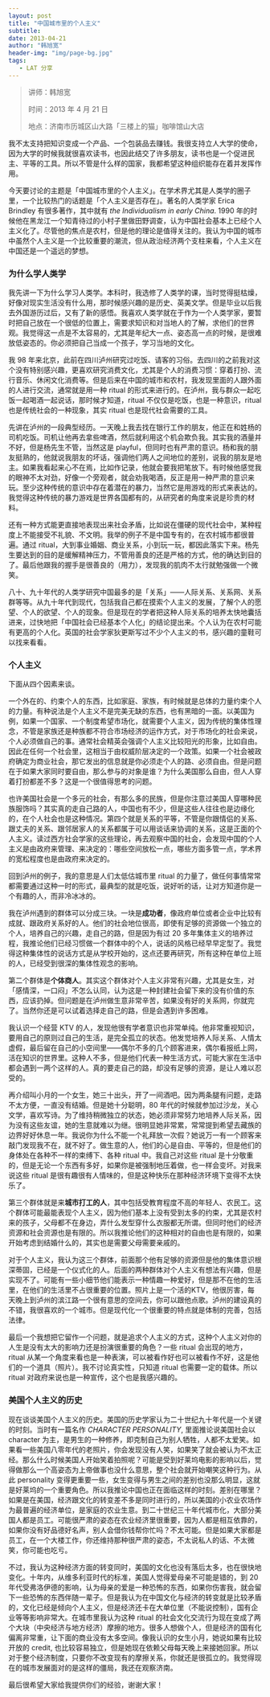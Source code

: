 ```yaml
---
layout: post
title: "中国城市里的个人主义"
subtitle:
date: 2013-04-21
author: "韩旭宽"
header-img: "img/page-bg.jpg"
tags:
   - LAT 分享
---
```


> 讲师：韩旭宽
>
> 时间：2013 年 4 月 21 日
>
> 地点：济南市历城区山大路「三楼上的猫」咖啡馆山大店

我不太支持把知识变成一个产品、一个包装品去赚钱。我很支持立人大学的使命，因为大学的时候我就很喜欢读书，也因此结交了许多朋友，读书也是一个促进民主、平等的工具。所以不管是什么样的国家，我都希望这种组织能存在着并发挥作用。

今天要讨论的主题是「中国城市里的个人主义」。在学术界尤其是人类学的圈子里，一个比较热门的话题是「个人主义是否存在」。著名的人类学家 Erica Brindley 有很多著作，其中就有 *the Individualism in early China*. 1990 年的时候他在黑龙江一个知青待过的小村子里做田野调查，认为中国社会基本上已经个人主义化了。尽管他的焦点是农村，但是他的理论是值得关注的。我认为中国的城市中虽然个人主义是一个比较重要的潮流，但从政治经济两个支柱来看，个人主义在中国还是一个遥远的梦想。

### 为什么学人类学

我先讲一下为什么学习人类学。本科时，我选修了人类学的课，当时觉得挺枯燥，好像对现实生活没有什么用，那时候感兴趣的是历史、英美文学。但是毕业以后我去外国游历过后，又有了新的感悟。我喜欢人类学就在于作为一个人类学家，要暂时把自己放在一个很低的位置上，需要求知识和对当地人的了解，求他们的世界观。我觉得这一点是不太容易的，尤其是年纪大一点、姿态高一点的时候，是很难放低姿态的。你必须把自己当成一个孩子，学习当地的文化。

我 98 年来北京，此前在四川泸州研究过吃饭、请客的习俗。去四川的之前我对这个没有特别感兴趣，更喜欢研究消费文化，尤其是个人的消费习惯：穿着打扮、流行音乐、休闲文化消费等。但是后来在中国的城市和农村，我发现里面的人跟外面的人进行交流，通常就是用一种 ritual 的形式来进行的。在泸州，我与群众一起吃饭一起喝酒一起说话，那时候才知道，ritual 不仅仅是吃饭，也是一种意识，ritual 也是传统社会的一种现象，其实 ritual 也是现代社会需要的工具。

先讲在泸州的一段典型经历。一天晚上我去找在银行工作的朋友，他正在和姓杨的司机吃饭。司机让他再去拿些啤酒，然后就利用这个机会欺负我。其实我的酒量并不好，但是杨先生不管，当然这是 playful，但同时也有严肃的意识。杨和我的朋友挺熟的，他就说我朋友的坏话，强调他们两人之间地位的差别，说我的朋友是地主。如果我看起来心不在焉，比如作记录，他就会要我把笔放下。有时候他感觉我的眼神不太对劲，好像一个旁观者，就会劝我喝酒，反正是用一种严肃的意识来玩。至少这种传统的意识中存在着潜在的暴力，当然它是用游戏的形式来表达的。我觉得这种传统的暴力游戏是世界各国都有的，从研究者的角度来说是珍贵的材料。

还有一种方式能更直接地表现出来社会矛盾，比如说在僵硬的现代社会中，某种程度上不能接受不礼貌、不文明。我举的例子不是中国专有的，在农村城市都很普遍。通过 ritual，大到事业婚姻、商业关系，小到玩一玩，都因此落实下来。杨先生要达到的目的是缓解精神压力，不管用善良的还是严格的方式，他的确达到目的了。最后他跟我的握手是很善良的（用力），发现我的肌肉不太行就勉强做一个微笑。

八十、九十年代的人类学研究中国最多的是「关系」——人际关系、关系网、关系群等等。从九十年代到现代，包括我自己都在摸索个人主义的发展，了解个人的愿望、个人的欲望、个人的现象。但是现在的学者把这种人际关系的培养太快地囊括进来，过快地把「中国社会已经基本个人化」的结论提出来。个人认为在农村可能有更高的个人化。英国的社会学家狄更斯写过不少个人主义的书，感兴趣的童鞋可以找来看看。

### 个人主义

下面从四个因素来谈。

一个外在的、约束个人的东西，比如家庭、家族，有时候就是总体的力量约束个人的力量。有种说法是个人主义不是完美无缺的东西，也有黑暗的一面。以美国为例，如果一个国家、一个制度希望市场化，就需要个人主义，因为传统的集体性理念，不管是家族还是种族都不符合市场经济的运作方式，对于市场化的社会来说，个人必须做自己的事。通常社会精英会强调个人主义比较阳光的形象，比如自由。因此在任何一个社会里，这相当于由权威阶层决定的一个政策。如果一个社会被政府确定为商业社会，那它发出的信息就是你必须走个人的路、必须自由。但是问题在于如果大家同时要自由，那么参与的对象是谁？为什么美国那么自由，但人人穿着打扮都差不多？这是一个很值得思考的问题。

也许美国社会是一个多元的社会，有那么多的民族，但是你注意过美国人穿哪种民族服饰吗？其实真的走自己路的人，中国也有不少，但是这些人往往也是边缘化的，在个人社会也是这种情况。第四个就是关系的平等，不管是你跟情侣的关系、跟丈夫的关系、跟邻居家人的关系都属于可以用谈话来协调的关系，这是正面的个人主义。读过西方社会学家的这些理论，再去观察中国的社会，会发现中国的个人主义是由政府来管理、来决定的：哪些空间放松一点，哪些方面多管一点，学术界的宽松程度也是由政府来决定的。

回到泸州的例子，我的意思是人们太低估城市里 ritual 的力量了，做任何事情常常都需要通过这种一时的形式，最典型的就是吃饭，说好听的话，让对方知道你是一个有趣的人，而非冷冰冰的。

我在泸州遇到的群体可以分成三块。一块是**成功者**，像政府单位或者企业中比较有成就、跟政府关系好的人。他们的社会地位很高，即使有足够的资源做一个独立的个人，培养自己的兴趣，走自己的路，但是因为有过 20 多年集体主义的培养过程，我推论他们已经习惯做一个群体中的个人，说话的风格已经早早定型了。我觉得这种集体性的说话方式是从学校开始的，这点还要再研究，所有这种在单位上班的人，已经受到很深的集体性观念的影响。

第二个群体是**个体商人**。其实这个群体对个人主义非常有兴趣，尤其是女生，对「感情深，一口闷」不怎么认同，认为这是一种封建社会留下来的没有价值的东西，应该扔掉。但问题是在泸州做生意非常辛苦，如果没有好的关系网，你就完了。当然你还是可以试着选择走自己的路，但是会遇到许多困难。

我认识一个经营 KTV 的人，发现他很有学者意识也非常单纯。他非常重视知识，要用自己的原则过自己的生活，是完全孤立的状态。他发觉培养人际关系、人情太虚假，最后留在自己的小空间里——偶尔不多的几个顾客进来，偶尔看报纸上网，活在知识的世界里。这种人不多，但是他们代表一种生活方式，可能大家在生活中都会遇到一两个这样的人。真的要走自己的路，却没有足够的资源，是让人难以忍受的。

再介绍叫小月的一个女生，她三十出头，开了一间酒吧。因为两条腿有问题，走路不太方便，一直没有结婚。但是她十分聪明，80 年代的时候就参加过沙龙，关心文学，喜欢写诗。为了维持稍微独立的状态，她必须非常努力地培养人际关系，因为没有这些友谊，她的生意就难以为继。很明显她非常累，常常提到希望去藏族的边界好好休息一年。我说你为什么不能一个礼拜放一次假？她说万一有一个顾客来敲门发现我不在，就不好了。做生意的人，他们的心是自由、平等的，但是他们的身体处在各种不一样的束缚下、各种 ritual 中。我自己对这些 ritual 是十分敬重的，但是无论一个东西有多好，如果你是被强制地压着做，也一样会变坏。对我来说这些 ritual 是很有趣很有人情味的，但是这种快乐在那种经济环境下变得不太快乐了。

第三个群体就是来**城市打工的人**，其中包括受教育程度不高的年轻人、农民工。这个群体可能最能表现个人主义，因为他们基本上没有受到太多的约束，尤其是农村来的孩子，父母都不在身边，弄什么发型穿什么衣服都无所谓。但同时他们的经济资源和社会资源也是有限的。所以我推论他们的这种相对的自由也是有限的，如果开始考虑到结婚什么的，其实也是需要父母需要亲戚的。

对于个人主义，我认为这三个群体，前面那个他有足够的资源但是他的集体意识根深蒂固，已经是一个仪式化的人。后面的两种群体对个人主义有想法有兴趣，但是实现不了。可能有一些小细节他们能表示一种情趣一种爱好，但是那不在他的生活里，在他们的生活里不占很重要的位置。照片上是一个活的KTV，他很厉害，每天晚上到泸州的滨江路一个很有意思的空间去，你可以跟他点歌。泸州的建设真的不错，我很喜欢的一个城市。但是现代化一个很重要的特点就是体制的完善，包括法律。

最后一个我想把它留作一个问题，就是追求个人主义的方式，这种个人主义对你的人生是没有太大的影响力还是扮演很重要的角色？一些 ritual 会出现的地方，ritual 从某一个角度来看也是一种表演，可以被看作好也可以被看作不好，这是他们的一个道具（照片）。我不讨论真实性，只知道 ritual 也需要一定的载体。所以 ritual 对政府来说也是一种宣传，这个也是我感兴趣的。

### 美国个人主义的历史

现在谈谈美国个人主义的历史。美国的历史学家认为二十世纪九十年代是一个关键的时刻。当时有一篇名作 *CHARACTER PERSONALITY*, 里面推论说美国社会以 character 为主，是男生的一种修养，即克制自己为别人牺牲，人都不太爱笑。如果看一些美国八零年代的老照片，你会发现没有人笑，如果笑了就会被认为不太正经。那么什么时候美国人开始笑着拍照呢？可能是受到好莱坞电影的影响以后，觉得做那么一个高姿态为上帝做事也没什么意思，整个社会就开始嘲笑这种行为。从此 personality 变得更重要一些，女生变得与男生之间的差别也没那么明显，这就是好莱坞的一个重要角色。所以我推论中国也正在面临这样的时刻。差别在哪里？如果是在美国，经济跟文化的转变差不多是同时进行的，所以美国的小农业农场作为最普遍的经济单位，是家庭的农业生意。到二十世纪三十年代城市化，大部分美国人都是员工。可能很严肃的姿态在农业经济里很重要，因为人都是相互依靠的，如果你没有好品德好名声，别人会借你钱帮你忙吗？不太可能。但是如果大家都是员工，在一个大楼工作，你还维持那种很严肃的姿态，不太说私人的话、不太微笑，你可能也吃亏。

不过，我认为这种经济方面的转变同时，美国的文化也没有落后太多，也在很快地变化。十年内，从维多利亚时代的标准，美国人觉得爱母亲不可能是错的，到 20 年代受弗洛伊德的影响，认为母亲的爱是一种恐怖的东西，如果你伤害我，就会留下一些恐怖的东西伴随一辈子。但是我认为在中国文化与经济的转变就是比较矛盾的，文化已经是倾向个人主义，但是经济还卡在大单位里（不能说控制），国有企业等等影响非常大。在城市里我认为这种 ritual 的社会文化交流行为现在变成了两个大块（中央经济与地方经济）摩擦的地方。很多人想做个人，但是经济的国有化偏离非常重，让下面的商业没有太多空间。像我认识的女生小月，她说如果有比较开放的 credit, 也比较容易独立，但是她现在依赖父母每天晚上来接她回家。所以对于整个经济制度，只要你不改变现有的摩擦关系，你就还是很孤立的。我觉得现在的城市发展面对的是这样的僵局，我还在观察济南。

最后很希望大家给我提供你们的经验，谢谢大家！
